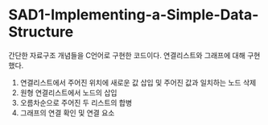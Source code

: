 # SAD1-Implementing-a-Simple-Data-Structure

 간단한 자료구조 개념들을 C언어로 구현한 코드이다. 연결리스트와 그래프에 대해 구현했다.

1) 연결리스트에서 주어진 위치에 새로운 값 삽입 및 주어진 값과 일치하는 노드 삭제
2) 원형 연결리스트에서 노드의 삽입
3) 오름차순으로 주어진 두 리스트의 합병
4) 그래프의 연결 확인 및 연결 요소
